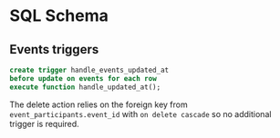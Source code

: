 # SQL Schema

## Events triggers

```sql
create trigger handle_events_updated_at
before update on events for each row
execute function handle_updated_at();
```

The delete action relies on the foreign key from `event_participants.event_id` with `on delete cascade` so no additional trigger is required.
